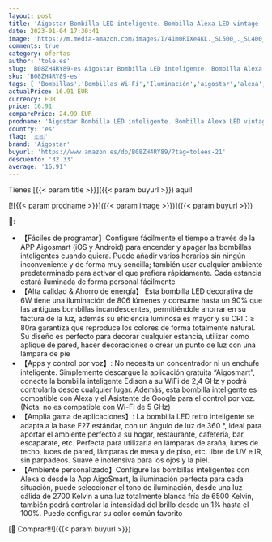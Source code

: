 ```yaml
---
layout: post
title: 'Aigostar Bombilla LED inteligente. Bombilla Alexa LED vintage  G80 Ámbar tipo globo  6W  806 LM  regulable cálida a fría 2700K a 6500K  casquillo E27. Compatible con Alexa y Google home'
date: 2023-01-04 17:30:41
image: 'https://m.media-amazon.com/images/I/41m0RIXe4KL._SL500_._SL400_.jpg'
comments: true
category: ofertas
author: 'tole.es'
slug: 'B08ZH4RY89-es Aigostar Bombilla LED inteligente. Bombilla Alexa LED...'
sku: 'B08ZH4RY89-es'
tags: [ 'Bombillas','Bombillas Wi-Fi','Iluminación','aigostar','alexa','google','home','🇪🇸', ]
actualPrice: 16.91 EUR
currency: EUR
price: 16.91
comparePrice: 24.99 EUR
prodname: 'Aigostar Bombilla LED inteligente. Bombilla Alexa LED vintage  G80 Ámbar tipo globo  6W  806 LM  regulable cálida a fría 2700K a 6500K  casquillo E27. Compatible con Alexa y Google home'
country: 'es'
flag: '🇪🇸'
brand: 'Aigostar'
buyurl: 'https://www.amazon.es/dp/B08ZH4RY89/?tag=tolees-21'
descuento: '32.33'
average: '16.91'
---
```


Tienes [{{< param title >}}]({{< param buyurl >}}) aqui!

[![{{< param prodname >}}]({{< param image >}})]({{< param buyurl >}})

🔎:

- 【Fáciles de programar】Configure fácilmente el tiempo a través de la APP Aigosmart (iOS y Android) para encender y apagar las bombillas inteligentes cuando quiera. Puede añadir varios horarios sin ningún inconveniente y de forma muy sencilla; también usar cualquier ambiente predeterminado para activar el que prefiera rápidamente. Cada estancia estará iluminada de forma personal fácilmente
- 【Alta calidad & Ahorro de energía】 Esta bombilla LED decorativa de 6W tiene una iluminación de 806 lúmenes y consume hasta un 90% que las antiguas bombillas incandescentes, permitiéndole ahorrar en su factura de la luz, además su eficiencia luminosa es mayor y su CRI：≥ 80ra garantiza que reproduce los colores de forma totalmente natural. Su diseño es perfecto para decorar cualquier estancia, utilizar como aplique de pared, hacer decoraciones o crear un punto de luz con una lámpara de pie
- 【Apps y control por voz】: No necesita un concentrador ni un enchufe inteligente. Simplemente descargue la aplicación gratuita “Aigosmart”, conecte la bombilla inteligente Edison a su WiFi de 2,4 GHz y podrá controlarla desde cualquier lugar. Además, esta bombilla inteligente es compatible con Alexa y el Asistente de Google para el control por voz. (Nota: no es compatible con Wi-Fi de 5 GHz)
- 【Amplia gama de aplicaciones】: La bombilla LED retro inteligente se adapta a la base E27 estándar, con un ángulo de luz de 360 °, ideal para aportar el ambiente perfecto a su hogar, restaurante, cafetería, bar, escaparate, etc. Perfecta para utilizarla en lámparas de araña, luces de techo, luces de pared, lámparas de mesa y de piso, etc. libre de UV e IR, sin parpadeos. Suave e inofensiva para los ojos y la piel.
- 【Ambiente personalizado】Configure las bombillas inteligentes con Alexa o desde la App AigoSmart, la iluminación perfecta para cada situación, puede seleccionar el tono de iluminación, desde una luz cálida de 2700 Kelvin a una luz totalmente blanca fría de 6500 Kelvin, también podrá controlar la intensidad del brillo desde un 1% hasta el 100%. Puede configurar su color común favorito

[🛒 Comprar!!!]({{< param buyurl >}})

